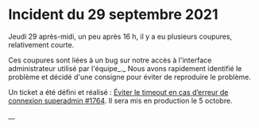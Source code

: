 # Incident du 29 septembre 2021

Jeudi 29 après-midi, un peu après 16 h, il y a eu plusieurs coupures, relativement courte.

Ces coupures sont liées à un bug sur notre accès à l'interface administrateur utilisé par l'équipe_._ Nous avons rapidement identifié le problème et décidé d'une consigne pour éviter de reproduire le problème.

Un ticket a été défini et réalisé : [Éviter le timeout en cas d’erreur de connexion superadmin \#1764](https://github.com/betagouv/rdv-solidarites.fr/issues/1764). Il sera mis en production le 5 octobre.



\_\_


